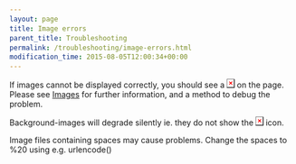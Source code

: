 ```yaml
---
layout: page
title: Image errors
parent_title: Troubleshooting
permalink: /troubleshooting/image-errors.html
modification_time: 2015-08-05T12:00:34+00:00
---
```


<p>If images cannot be displayed correctly, you should see a <img alt="" src="files/images/no_img2.gif" /> on the page. Please see <a href="{{ "/what-else-can-i-do/images.html" | prepend: site.baseurl }}">Images</a> for further information, and a method to debug the problem.</p>
<p>Background-images will degrade silently ie. they do not show the <img alt="" src="files/images/no_img2.gif" /> icon.</p>
<p>Image files containing spaces may cause problems. Change the spaces to %20 using e.g. urlencode()</p>
